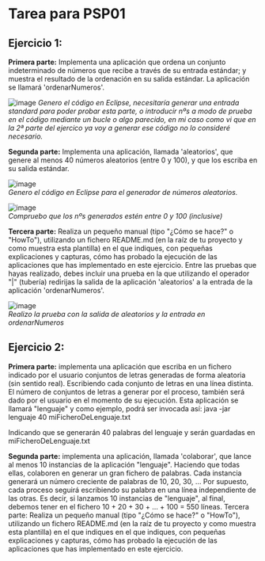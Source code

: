 # Tarea para PSP01

## Ejercicio 1:

**Primera parte:** Implementa una aplicación que ordena un conjunto indeterminado de números que recibe a través de su entrada estándar; y muestra el resultado de la ordenación en su salida estándar. La aplicación se llamará 'ordenarNumeros'.

![image](https://user-images.githubusercontent.com/44543081/47614305-1f52ad00-da9e-11e8-883b-35bb52b1dd8d.png)
*Genero el código en Eclipse, necesitaría generar una entrada standard para poder probar esta parte, o introducir nºs a modo de prueba en el código mediante un bucle o algo parecido, en mi caso como vi que en la 2ª parte del ejercico ya voy a generar ese código no lo consideré necesario.*

**Segunda parte:** Implementa una aplicación, llamada 'aleatorios', que genere al menos 40 números aleatorios (entre 0 y 100), y que los escriba en su salida estándar.

![image](https://user-images.githubusercontent.com/44543081/47614544-b40ada00-daa1-11e8-939d-fe61fc1999aa.png)  
*Genero el código en Eclipse para el generador de números aleatorios.*

![image](https://user-images.githubusercontent.com/44543081/47614501-08fa2080-daa1-11e8-92a2-719d7c34bfae.png)  
*Compruebo que los nºs generados estén entre 0 y 100 (inclusive)*

**Tercera parte:** Realiza un pequeño manual (tipo "¿Cómo se hace?" o "HowTo"), utilizando un fichero README.md (en la raíz de tu proyecto y como muestra esta plantilla) en el que indiques, con pequeñas explicaciones y capturas, cómo has probado la ejecución de las aplicaciones que has implementado en este ejercicio. Entre las pruebas que hayas realizado, debes incluir una prueba en la que utilizando el operador "|" (tubería) redirijas la salida de la aplicación 'aleatorios' a la entrada de la aplicación 'ordenarNumeros'.

![image](https://user-images.githubusercontent.com/44543081/47614584-8e320500-daa2-11e8-9a3f-61fd40f15613.png)  
*Realizo la prueba con la salida de aleatorios y la entrada en ordenarNumeros*

## Ejercicio 2:

**Primera parte:** implementa una aplicación que escriba en un fichero indicado por el usuario conjuntos de letras generadas de forma aleatoria (sin sentido real). Escribiendo cada conjunto de letras en una línea distinta. El número de conjuntos de letras a generar por el proceso, también será dado por el usuario en el momento de su ejecución. Esta aplicación se llamará "lenguaje" y como ejemplo, podrá ser invocada así:
java -jar lenguaje 40 miFicheroDeLenguaje.txt

Indicando que se generarán 40 palabras del lenguaje y serán guardadas en miFicheroDeLenguaje.txt

**Segunda parte:** implementa una aplicación, llamada 'colaborar', que lance al menos 10 instancias de la aplicación "lenguaje". Haciendo que todas ellas, colaboren en generar un gran fichero de palabras. Cada instancia generará un número creciente de palabras de 10, 20, 30, … Por supuesto, cada proceso seguirá escribiendo su palabra en una línea independiente de las otras. Es decir, si lanzamos 10 instancias de "lenguaje", al final, debemos tener en el fichero 10 + 20 + 30 + … + 100 = 550 líneas.
Tercera parte: Realiza un pequeño manual (tipo "¿Cómo se hace?" o "HowTo"), utilizando un fichero README.md (en la raíz de tu proyecto y como muestra esta plantilla) en el que indiques en el que indiques, con pequeñas explicaciones y capturas, cómo has probado la ejecución de las aplicaciones que has implementado en este ejercicio.
